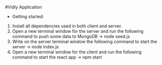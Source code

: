 #Vidly Application
* Getting started:
1. Install all dependencies used in both client and server.
2. Open a new terminal window for the server and run the following command to push some data to MongoDB -> node seed.js
3. Write on the server terminal window the following command to start the server -> node index.js
4. Open a new terminal window for the client and run the following command to start the react app -> npm start

